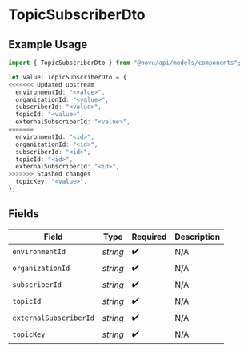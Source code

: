 # TopicSubscriberDto

## Example Usage

```typescript
import { TopicSubscriberDto } from "@novu/api/models/components";

let value: TopicSubscriberDto = {
<<<<<<< Updated upstream
  environmentId: "<value>",
  organizationId: "<value>",
  subscriberId: "<value>",
  topicId: "<value>",
  externalSubscriberId: "<value>",
=======
  environmentId: "<id>",
  organizationId: "<id>",
  subscriberId: "<id>",
  topicId: "<id>",
  externalSubscriberId: "<id>",
>>>>>>> Stashed changes
  topicKey: "<value>",
};
```

## Fields

| Field                  | Type                   | Required               | Description            |
| ---------------------- | ---------------------- | ---------------------- | ---------------------- |
| `environmentId`        | *string*               | :heavy_check_mark:     | N/A                    |
| `organizationId`       | *string*               | :heavy_check_mark:     | N/A                    |
| `subscriberId`         | *string*               | :heavy_check_mark:     | N/A                    |
| `topicId`              | *string*               | :heavy_check_mark:     | N/A                    |
| `externalSubscriberId` | *string*               | :heavy_check_mark:     | N/A                    |
| `topicKey`             | *string*               | :heavy_check_mark:     | N/A                    |